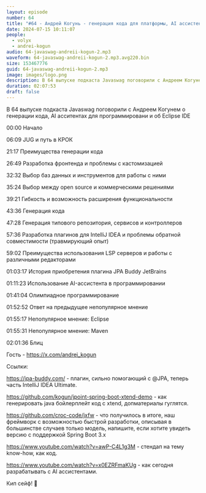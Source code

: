 ```yaml
---
layout: episode
number: 64
title: "#64 - Андрей Когунь - генерация кода для платформы, AI ассистенты для кода и уникальность Eclipse IDE"
date: 2024-07-15 10:11:07
people:
  - volyx
  - andrei-kogun
audio: 64-javaswag-andreii-kogun-2.mp3
waveform: 64-javaswag-andreii-kogun-2.mp3.avg220.bin
size: 153467776           
guid: 64-javaswag-andreii-kogun-2.mp3
image: images/logo.png
description: В 64 выпуске подкаста Javaswag поговорили с Андреем Когунем о генерации кода, AI асситентах для программировани и об Eclipse IDE
duration: 02:07:53
draft: false
---
```



В 64 выпуске подкаста Javaswag поговорили с Андреем Когунем о генерации кода, AI асситентах для программировани и об Eclipse IDE

00:00 Начало

06:09 JUG и путь в КРОК

21:17 Преимущества генерации кода

26:49 Разработка фронтенда и проблемы с кастомизацией

32:32 Выбор баз данных и инструментов для работы с ними

35:24 Выбор между open source и коммерческими решениями

39:21 Гибкость и возможность расширения функциональности

43:36 Генерация кода 

47:28 Генерация типового репозитория, сервисов и контроллеров

57:36 Разработка плагинов для IntelliJ IDEA и проблемы обратной совместимости (травмирующий опыт)

59:02 Преимущества использования LSP серверов и работы с различными редакторами

01:03:17 История приобретения плагина JPA Buddy JetBrains

01:11:23 Использование AI-ассистента в программировании

01:41:04 Олимпиадное программирование 

01:52:52 Ответ на предыдущее непопулярное мнение 

01:55:17 Непопулярное мнение: Eclipse 

01:55:31 Непопулярное мнение: Maven 

02:01:36 Блиц

Гость - https://x.com/andrei_kogun

Ссылки:

https://jpa-buddy.com/ - плагин, сильно помогающий с @JPA, теперь часть IntelliJ IDEA Ultimate. 

https://github.com/kogun/jpoint-spring-boot-xtend-demo - как генерировать java бойлерплейт код с xtend, допматериалы гуглятся.

https://github.com/croc-code/jxfw - что получилось в итоге, наш фреймворк с возможностью быстрой разработки, описывая в большинстве случаев только модель, напишите, если хотите увидеть версию с поддержкой Spring Boot 3.x 

https://www.youtube.com/watch?v=awP-C4L1g3M - стендап на тему know-how, как код.

https://www.youtube.com/watch?v=x0EZRFmaKUg - как сегодня разрабатывать с AI ассистентами.

Кип сейф! 🖖
